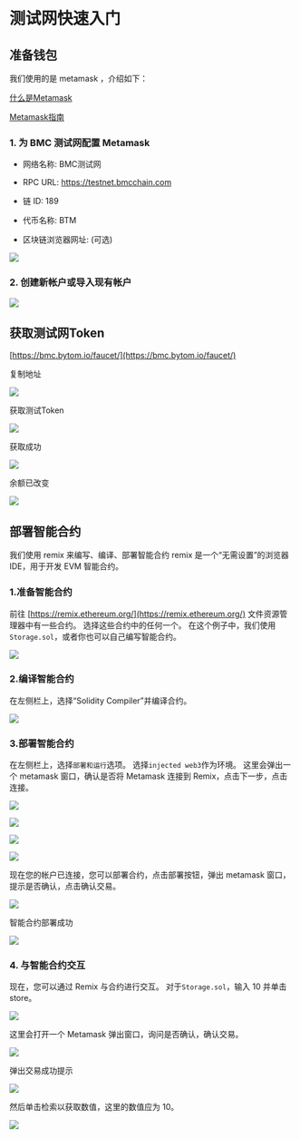 # 测试网快速入门

## 准备钱包

我们使用的是 metamask ，介绍如下：

[什么是Metamask](https://metamask.io/index.html)

[Metamask指南](https://docs.metamask.io/guide/)

### 1. 为 BMC 测试网配置 Metamask

- 网络名称: BMC测试网

- RPC URL: https://testnet.bmcchain.com

- 链 ID: 189

- 代币名称: BTM

- 区块链浏览器网址: (可选)

![](../img/01/testnet1.png)

### 2. 创建新帐户或导入现有帐户

![](../img/01/testnet2.png)

## 获取测试网Token

[https://bmc.bytom.io/faucet/](https://bmc.bytom.io/faucet/)

复制地址

![](../img/01/testnet2-1.png)

获取测试Token

![](../img/01/testnet2-2.png)

获取成功

![](../img/01/testnet2-3.png)

余额已改变

![](../img/01/testnet2-4.png)

## 部署智能合约

我们使用 remix 来编写、编译、部署智能合约
remix 是一个“无需设置”的浏览器 IDE，用于开发 EVM 智能合约。

### 1.准备智能合约

前往 [https://remix.ethereum.org/](https://remix.ethereum.org/)
文件资源管理器中有一些合约。 选择这些合约中的任何一个。 在这个例子中，我们使用`Storage.sol`，或者你也可以自己编写智能合约。

![](../img/01/testnet3.png)

### 2.编译智能合约

在左侧栏上，选择“Solidity Compiler”并编译合约。

![](../img/01/testnet4.png)

### 3.部署智能合约

在左侧栏上，选择`部署和运行`选项。 选择`injected web3`作为环境。 这里会弹出一个 metamask 窗口，确认是否将 Metamask 连接到 Remix，点击下一步，点击连接。

![](../img/01/testnet5.png)

![](../img/01/testnet6.png)

![](../img/01/testnet7.png)

![](../img/01/testnet8.png)

现在您的帐户已连接，您可以部署合约，点击部署按钮，弹出 metamask 窗口，提示是否确认，点击确认交易。

![](../img/01/testnet9.png)

智能合约部署成功

![](../img/01/testnet10.png)

### 4. 与智能合约交互

现在，您可以通过 Remix 与合约进行交互。 对于`Storage.sol`，输入 10 并单击 store。

![](../img/01/testnet11.png)

这里会打开一个 Metamask 弹出窗口，询问是否确认，确认交易。 

![](../img/01/testnet12.png)

弹出交易成功提示

![](../img/01/testnet13.png)

然后单击检索以获取数值，这里的数值应为 10。

![](../img/01/testnet14.png)

